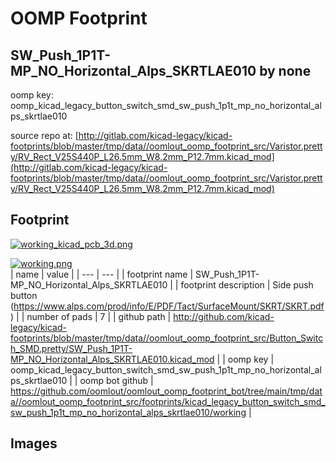 # OOMP Footprint  
## SW_Push_1P1T-MP_NO_Horizontal_Alps_SKRTLAE010  by none  
  
oomp key: oomp_kicad_legacy_button_switch_smd_sw_push_1p1t_mp_no_horizontal_alps_skrtlae010  
  
source repo at: [http://gitlab.com/kicad-legacy/kicad-footprints/blob/master/tmp/data//oomlout_oomp_footprint_src/Varistor.pretty/RV_Rect_V25S440P_L26.5mm_W8.2mm_P12.7mm.kicad_mod](http://gitlab.com/kicad-legacy/kicad-footprints/blob/master/tmp/data//oomlout_oomp_footprint_src/Varistor.pretty/RV_Rect_V25S440P_L26.5mm_W8.2mm_P12.7mm.kicad_mod)  
## Footprint  
  
[![working_kicad_pcb_3d.png](working_kicad_pcb_3d_600.png)](working_kicad_pcb_3d.png)  
  
[![working.png](working_600.png)](working.png)  
| name | value | 
| --- | --- | 
| footprint name | SW_Push_1P1T-MP_NO_Horizontal_Alps_SKRTLAE010 | 
| footprint description | Side push button (https://www.alps.com/prod/info/E/PDF/Tact/SurfaceMount/SKRT/SKRT.pdf) | 
| number of pads | 7 | 
| github path | http://github.com/kicad-legacy/kicad-footprints/blob/master/tmp/data//oomlout_oomp_footprint_src/Button_Switch_SMD.pretty/SW_Push_1P1T-MP_NO_Horizontal_Alps_SKRTLAE010.kicad_mod | 
| oomp key | oomp_kicad_legacy_button_switch_smd_sw_push_1p1t_mp_no_horizontal_alps_skrtlae010 | 
| oomp bot github | https://github.com/oomlout/oomlout_oomp_footprint_bot/tree/main/tmp/data//oomlout_oomp_footprint_src/footprints/kicad_legacy_button_switch_smd_sw_push_1p1t_mp_no_horizontal_alps_skrtlae010/working | 
## Images  
